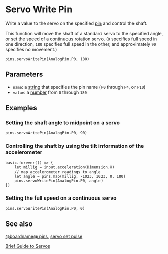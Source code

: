 # Servo Write Pin

Write a value to the servo on the specified [pin](/device/pins)
and control the shaft.

This function will move the shaft of a standard servo to the specified
angle, or set the speed of a continuous rotation servo. (`0` specifies
full speed in one direction, `180` specifies full speed in the other,
and approximately `90` specifies no movement.)

```sig
pins.servoWritePin(AnalogPin.P0, 180)
```

## Parameters

* ``name``: a [string](/types/string) that specifies the pin name (`P0` through `P4`, or `P10`)
* ``value``: a [number](/types/number) from `0` through `180`

## Examples

### Setting the shaft angle to midpoint on a servo

```blocks
pins.servoWritePin(AnalogPin.P0, 90)
```

### Controlling the shaft by using the tilt information of the accelerometer

```blocks
basic.forever(() => {
    let millig = input.acceleration(Dimension.X)
    // map accelerometer readings to angle
    let angle = pins.map(millig, -1023, 1023, 0, 180)
    pins.servoWritePin(AnalogPin.P0, angle)
})
```

### Setting the full speed on a continuous servo

```blocks
pins.servoWritePin(AnalogPin.P0, 0)
```

## See also

[@boardname@ pins](/device/pins), [servo set pulse](/makecode-blockeditor/reference/pins/servo-set-pulse)

[Brief Guide to Servos](https://www.kitronik.co.uk/pdf/a-brief-guide-to-servos.pdf)
